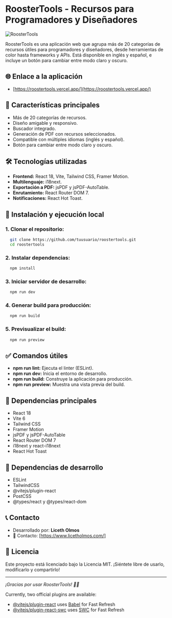 # RoosterTools - Recursos para Programadores y Diseñadores

![RoosterTools](https://roostertools.vercel.app/roostertools.jpg)

RoosterTools es una aplicación web que agrupa más de 20 categorías de recursos útiles para programadores y diseñadores, desde herramientas de color hasta frameworks y APIs. Está disponible en inglés y español, e incluye un botón para cambiar entre modo claro y oscuro.

## 🌐 Enlace a la aplicación
- [https://roostertools.vercel.app/](https://roostertools.vercel.app/)

## 🚀 Características principales
- Más de 20 categorías de recursos.
- Diseño amigable y responsivo.
- Buscador integrado.
- Generación de PDF con recursos seleccionados.
- Compatible con múltiples idiomas (inglés y español).
- Botón para cambiar entre modo claro y oscuro.

## 🛠️ Tecnologías utilizadas
- **Frontend:** React 18, Vite, Tailwind CSS, Framer Motion.
- **Multilenguaje:** i18next.
- **Exportación a PDF:** jsPDF y jsPDF-AutoTable.
- **Enrutamiento:** React Router DOM 7.
- **Notificaciones:** React Hot Toast.

## 📂 Instalación y ejecución local
### 1. Clonar el repositorio:
```bash
  git clone https://github.com/tuusuario/roostertools.git
  cd roostertools
```

### 2. Instalar dependencias:
```bash
  npm install
```

### 3. Iniciar servidor de desarrollo:
```bash
  npm run dev
```

### 4. Generar build para producción:
```bash
  npm run build
```

### 5. Previsualizar el build:
```bash
  npm run preview
```

## ✅ Comandos útiles
- **npm run lint:** Ejecuta el linter (ESLint).
- **npm run dev:** Inicia el entorno de desarrollo.
- **npm run build:** Construye la aplicación para producción.
- **npm run preview:** Muestra una vista previa del build.

## 💾 Dependencias principales
- React 18
- Vite 6
- Tailwind CSS
- Framer Motion
- jsPDF y jsPDF-AutoTable
- React Router DOM 7
- i18next y react-i18next
- React Hot Toast

## 🚧 Dependencias de desarrollo
- ESLint
- TailwindCSS
- @vitejs/plugin-react
- PostCSS
- @types/react y @types/react-dom

## 📞 Contacto
- Desarrollado por: **Liceth Olmos**  
- 📧 Contacto: [https://www.licetholmos.com/] 

## 📜 Licencia
Este proyecto está licenciado bajo la Licencia MIT. ¡Siéntete libre de usarlo, modificarlo y compartirlo!

---
_¡Gracias por usar RoosterTools! 🚀💙_





Currently, two official plugins are available:

- [@vitejs/plugin-react](https://github.com/vitejs/vite-plugin-react/blob/main/packages/plugin-react/README.md) uses [Babel](https://babeljs.io/) for Fast Refresh
- [@vitejs/plugin-react-swc](https://github.com/vitejs/vite-plugin-react-swc) uses [SWC](https://swc.rs/) for Fast Refresh
